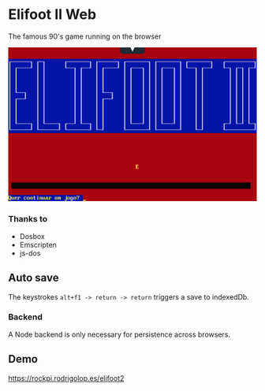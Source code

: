 # Elifoot II Web

The famous 90's game running on the browser

![InitImage](./elifoot2-init.png)

### Thanks to

- Dosbox
- Emscripten
- js-dos

## Auto save

The keystrokes  ```alt+f1 -> return -> return``` triggers a save to indexedDb.

### Backend

A Node backend is only necessary for persistence across browsers.

## Demo

https://rockpi.rodrigolop.es/elifoot2 


